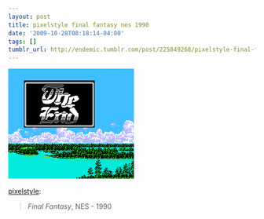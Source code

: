 ```yaml
---
layout: post
title: pixelstyle final fantasy nes 1990
date: '2009-10-28T08:18:14-04:00'
tags: []
tumblr_url: http://endemic.tumblr.com/post/225849268/pixelstyle-final-fantasy-nes-1990
---
```

 ![](/tumblr_files/tumblr_ks6hw3FL2G1qzzndxo1_400.gif)  

[pixelstyle](http://pixelstyle.tumblr.com/post/224928326/final-fantasy-nes-1990):

> _Final Fantasy_, NES - 1990
